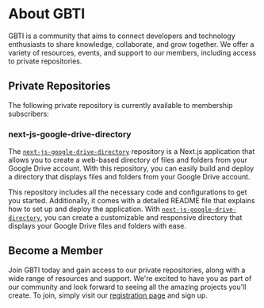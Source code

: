 # About GBTI

GBTI is a community that aims to connect developers and technology enthusiasts to share knowledge, collaborate, and grow together. We offer a variety of resources, events, and support to our members, including access to private repositories.

## Private Repositories

The following private repository is currently available to membership subscribers:

### next-js-google-drive-directory

The [`next-js-google-drive-directory`](https://github.com/gbti-labs/membership-repositories/blob/master/nextjs-google-drive-directory/readme.md) repository is a Next.js application that allows you to create a web-based directory of files and folders from your Google Drive account. With this repository, you can easily build and deploy a directory that displays files and folders from your Google Drive account.

This repository includes all the necessary code and configurations to get you started. Additionally, it comes with a detailed README file that explains how to set up and deploy the application. With [`next-js-google-drive-directory`](https://github.com/gbti-labs/membership-repositories/blob/master/nextjs-google-drive-directory/readme.md), you can create a customizable and responsive directory that displays your Google Drive files and folders with ease.

## Become a Member

Join GBTI today and gain access to our private repositories, along with a wide range of resources and support. We're excited to have you as part of our community and look forward to seeing all the amazing projects you'll create. To join, simply visit our [registration page](https://gbti.io) and sign up.
